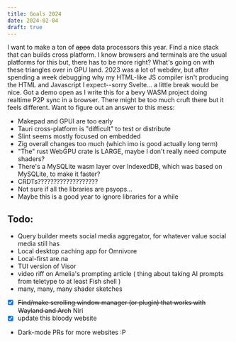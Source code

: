 ```yaml
---
title: Goals 2024
date: 2024-02-04
draft: true
---
```

I want to make a ton of ~~apps~~ data processors this year. Find a nice stack that can builds cross platform. I know browsers and terminals are the usual platforms for this but, there has to be more right? What's going on with these triangles over in GPU land. 
2023 was a lot of webdev, but after spending a week debugging why my HTML-like JS compiler isn't producing the HTML and Javascript I expect--sorry Svelte... a little break would be nice.
Got a demo open as I write this for a bevy WASM project doing realtime P2P sync in a browser. There might be too much cruft there but it feels different. 
Want to figure out an answer to this mess:
- Makepad and GPUI are too early
- Tauri cross-platform is "difficult" to test or distribute
- Slint seems mostly focused on embedded
- Zig overall changes too much (which imo is good actually long term)
- "The" rust WebGPU crate is LARGE, maybe I don't really need compute shaders?
- There's a MySQLite wasm layer over IndexedDB, which was based on MySQLite, to make it faster?
- CRDTs???????????????????
- Not sure if all the libraries are psyops...
- Maybe this is a good year to ignore libraries for a while

## Todo: 

- Query builder meets social media aggregator, for whatever value social media still has
- Local desktop caching app for Omnivore
- Local-first are.na 
- TUI version of Visor
- video riff on Amelia's prompting article ( thing about taking AI prompts from teletype to at least Fish shell )
- many, many, many shader sketches
- [x] ~~Find/make scrolling window manager (or plugin) that works with Wayland and Arch~~ Niri
- [x] update this bloody website
- Dark-mode PRs for more websites :P